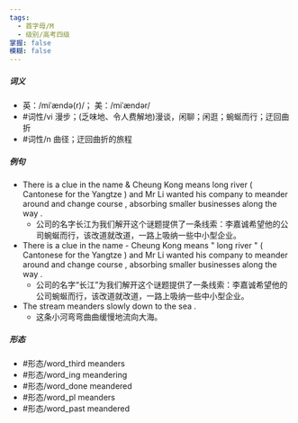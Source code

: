 ```yaml
---
tags:
  - 首字母/M
  - 级别/高考四级
掌握: false
模糊: false
---
```

##### 词义
- 英：/miˈændə(r)/； 美：/miˈændər/
- #词性/vi  漫步；(乏味地、令人费解地)漫谈，闲聊；闲逛；蜿蜒而行；迂回曲折
- #词性/n  曲径；迂回曲折的旅程
##### 例句
- There is a clue in the name & Cheung Kong means long river ( Cantonese for the Yangtze ) and Mr Li wanted his company to meander around and change course , absorbing smaller businesses along the way .
	- 公司的名字长江为我们解开这个谜题提供了一条线索：李嘉诚希望他的公司蜿蜒而行，该改道就改道，一路上吸纳一些中小型企业。
- There is a clue in the name - Cheung Kong means " long river " ( Cantonese for the Yangtze ) and Mr Li wanted his company to meander around and change course , absorbing smaller businesses along the way .
	- 公司的名字“长江”为我们解开这个谜题提供了一条线索：李嘉诚希望他的公司蜿蜒而行，该改道就改道，一路上吸纳一些中小型企业。
- The stream meanders slowly down to the sea .
	- 这条小河弯弯曲曲缓慢地流向大海。
##### 形态
- #形态/word_third meanders
- #形态/word_ing meandering
- #形态/word_done meandered
- #形态/word_pl meanders
- #形态/word_past meandered
